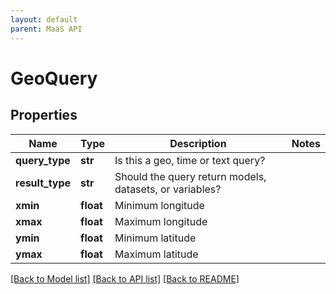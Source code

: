 ```yaml
---
layout: default
parent: MaaS API
---
```


# GeoQuery

## Properties
Name | Type | Description | Notes
------------ | ------------- | ------------- | -------------
**query_type** | **str** | Is this a geo, time or text query? | 
**result_type** | **str** | Should the query return models, datasets, or variables? | 
**xmin** | **float** | Minimum longitude | 
**xmax** | **float** | Maximum longitude | 
**ymin** | **float** | Minimum latitude | 
**ymax** | **float** | Maximum latitude | 

[[Back to Model list]](../README.md#documentation-for-models) [[Back to API list]](../README.md#documentation-for-api-endpoints) [[Back to README]](../README.md)

